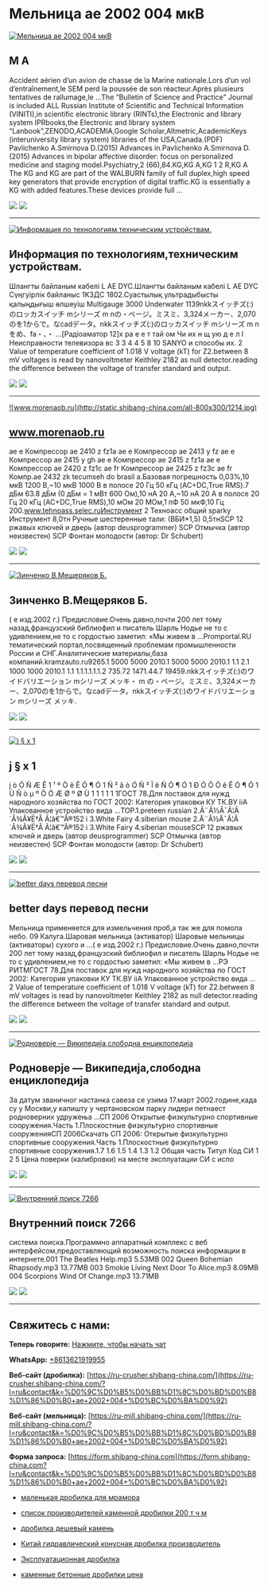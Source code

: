 # Мельница ae 2002 004 мкВ

<a href="https://swt.shibang-china.com/?l=ru&img&k=%D0%9C%D0%B5%D0%BB%D1%8C%D0%BD%D0%B8%D1%86%D0%B0+ae+2002+004+%D0%BC%D0%BA%D0%92" target="_blank">![Мельница ae 2002 004 мкВ](http://static.shibang-china.com/all-800x300/240.jpg)</a>

## M A
Accident a&#233;rien d’un avion de chasse de la Marine nationale.Lors d’un vol d’entra&#238;nement,le SEM perd la pouss&#233;e de son r&#233;acteur.Apr&#232;s plusieurs tentatives de rallumage,le …The “Bulletin of Science and Practice” Journal is included ALL Russian Institute of Scientific and Technical Information (VINITI),in scientific electronic library (RINTs),the Electronic and library system IPRbooks,the Electronic and library system “Lanbook”,ZENODO,ACADEMIA,Google Scholar,Altmetric,AcademicKeys (interuniversity library system) libraries of the USA,Canada.(PDF) Pavlichenko A.Smirnova D.(2015) Advances in.Pavlichenko A.Smirnova D.(2015) Advances in bipolar affective disorder: focus on personalized medicine and staging model.Psychiatry,2 (66),84.KG,KG A,KG 1 2 R,KG A The KG and KG are part of the WALBURN family of full duplex,high speed key generators that provide encryption of digital traffic.KG is essentially a KG with added features.These devices provide full …


<a href="https://whatsapp.shibangsoft.com/WhatsApp.php" target="_blank" title="WhatsApp">![](http://static.shibang-china.com/icon/whatsapp.png)</a> <a href="https://swt.shibang-china.com/?l=ru&icon&k=%D0%9C%D0%B5%D0%BB%D1%8C%D0%BD%D0%B8%D1%86%D0%B0+ae+2002+004+%D0%BC%D0%BA%D0%92" target="_blank">![](http://static.shibang-china.com/icon/chat-ru.png)</a>

---

<a href="https://swt.shibang-china.com/?l=ru&img&k=%D0%9C%D0%B5%D0%BB%D1%8C%D0%BD%D0%B8%D1%86%D0%B0+ae+2002+004+%D0%BC%D0%BA%D0%92" target="_blank">![Информация по технологиям,техническим устройствам.](http://static.shibang-china.com/all-800x300/1096.jpg)</a>

## Информация по технологиям,техническим устройствам.
Шлангты байланым кабелі L AE DYC.Шлангты байланым кабелі L AE DYC Сүңгуірлік байланыс 1K3ДС 1802.Суастылық ультрадыбысты қалыңдығыш өлшеуіш Multigauge 3000 Underwater 1139nkkスイッチズ(:)のロッカスイッチ mシリーズ m nの・ページ。ミスミ、3,324メーカー、2,070のを1からで。なcadデータ。nkkスイッチズ(:)のロッカスイッチ mシリーズ m nをめ、fa・、・ …[Радiоаматор 12]х ра е е т тай ом Чи их н щ ую д е л l Неисправности телевизора вс 3 3 4 4 5 8 10 SANYO и способы их. 2 Value of temperature coefficient of 1.018 V voltage (kT) for Z2.between 8 mV voltages is read by nanovoltmeter Keithley 2182 as null detector.reading the difference between the voltage of transfer standard and output.


<a href="https://whatsapp.shibangsoft.com/WhatsApp.php" target="_blank" title="WhatsApp">![](http://static.shibang-china.com/icon/whatsapp.png)</a> <a href="https://swt.shibang-china.com/?l=ru&icon&k=%D0%9C%D0%B5%D0%BB%D1%8C%D0%BD%D0%B8%D1%86%D0%B0+ae+2002+004+%D0%BC%D0%BA%D0%92" target="_blank">![](http://static.shibang-china.com/icon/chat-ru.png)</a>

---

<a href="https://swt.shibang-china.com/?l=ru&img&k=%D0%9C%D0%B5%D0%BB%D1%8C%D0%BD%D0%B8%D1%86%D0%B0+ae+2002+004+%D0%BC%D0%BA%D0%92" target="_blank">![www.morenaob.ru](http://static.shibang-china.com/all-800x300/1214.jpg)</a>

## www.morenaob.ru
ae e Компрессор ae 2410 z fz1a ae e Компрессор ae 2413 y fz ae e Компрессор ae 2415 y gh ae e Компрессор ae 2415 z fz1a ae e Компрессор ae 2420 z fz1c ae fr Компрессор ae 2425 z fz3c ae fr Компр.ae 2432 zk tecumseh do brasil a.Базовая погрешность 0,03%,10 мкВ 1200 В,~10 мкВ 1000 В в полосе 20 Гц 50 кГц (AC+DC,True RMS).7 дБм 63.8 дБм (0 дБм = 1 мВт 600 Ом),10 нА 20 А,~10 нА 20 А в полосе 20 Гц 20 кГц (AC+DC,True RMS),10 мОм 20 МОм,1 пФ 50 мкФ,10 Гц 200.www.tehnoass.selec.ruИнструмент 2 Техноасс общий sparky Инструмент 8,0тн Ручные шестеренные тали: (ВБИ*1,5) 0,5тнSCP 12 ржавых ключей и дверь (автор deusprogrammer) SCP Отмычка (автор неизвестен) SCP Фонтан молодости (автор: Dr Schubert)


<a href="https://whatsapp.shibangsoft.com/WhatsApp.php" target="_blank" title="WhatsApp">![](http://static.shibang-china.com/icon/whatsapp.png)</a> <a href="https://swt.shibang-china.com/?l=ru&icon&k=%D0%9C%D0%B5%D0%BB%D1%8C%D0%BD%D0%B8%D1%86%D0%B0+ae+2002+004+%D0%BC%D0%BA%D0%92" target="_blank">![](http://static.shibang-china.com/icon/chat-ru.png)</a>

---

<a href="https://swt.shibang-china.com/?l=ru&img&k=%D0%9C%D0%B5%D0%BB%D1%8C%D0%BD%D0%B8%D1%86%D0%B0+ae+2002+004+%D0%BC%D0%BA%D0%92" target="_blank">![Зинченко В.Мещеряков Б.](http://static.shibang-china.com/all-800x300/523.jpg)</a>

## Зинченко В.Мещеряков Б.
( е изд.2002 г.) Предисловие.Очень давно,почти 200 лет тому назад,французский библиофил и писатель Шарль Нодье не то с удивлением,не то с гордостью заметил: &#171;Мы живем в …Promportal.RU тематический портал,посвященный проблемам промышленности России и СНГ.Аналитические материалы,база компаний.kramzauto.ru9265.1 5000 5000 2010.1 5000 5000 2010.1 1.1 2.1 1000 1000 2010.1 1.1 1.1.1.1.1.1.2 735.72 1471.44.7 19459.nkkスイッチズ(:)のワイドバリエーション mシリーズ メッキ・ m の・ページ。ミスミ、3,324メーカー、2,070のを1からで。なcadデータ。nkkスイッチズ(:)のワイドバリエーション mシリーズ メッキ.


<a href="https://whatsapp.shibangsoft.com/WhatsApp.php" target="_blank" title="WhatsApp">![](http://static.shibang-china.com/icon/whatsapp.png)</a> <a href="https://swt.shibang-china.com/?l=ru&icon&k=%D0%9C%D0%B5%D0%BB%D1%8C%D0%BD%D0%B8%D1%86%D0%B0+ae+2002+004+%D0%BC%D0%BA%D0%92" target="_blank">![](http://static.shibang-china.com/icon/chat-ru.png)</a>

---

<a href="https://swt.shibang-china.com/?l=ru&img&k=%D0%9C%D0%B5%D0%BB%D1%8C%D0%BD%D0%B8%D1%86%D0%B0+ae+2002+004+%D0%BC%D0%BA%D0%92" target="_blank">![j &#167; x 1](http://static.shibang-china.com/all-800x300/1493.jpg)</a>

## j &#167; x 1
j &#242; &#214; &#209; &#198; &#202; 1 &#185; &#186; &#214; &#234; &#202; &#211; &#182; &#211; 1 &#209; &#178; &#226; &#242; &#211; &#209; &#178; &#207; &#234; &#209; &#211; &#182; &#211; 1 &#208; &#211; &#213; &#214; &#234; &#202; &#211; &#182; &#211; 1 &#217; &#209; &#242; &#181; &#186; &#213; &#214; &#198; &#216; &#186; &#216; &#217; 1 1 1 1 1 1ГОСТ 78.Для поставок для нужд народного хозяйства по ГОСТ 2002: Категория упаковки КУ ТК.ВУ iiА Упакованное устройство вида …TOP.1.preteen russian 2.&#195;&#168;&#194;&#189;&#194;&#175;&#195;&#166;&#194;&#180;&#194;&#190;&#195;&#165;&#203;†&#194; &#195;&#166;&#226;€™&#194;&#174;152 i 3.White Fairy 4.siberian mouse 2.&#195;&#168;&#194;&#189;&#194;&#175;&#195;&#166;&#194;&#180;&#194;&#190;&#195;&#165;&#203;†&#194; &#195;&#166;&#226;€™&#194;&#174;152 i 3.White Fairy 4.siberian mouseSCP 12 ржавых ключей и дверь (автор deusprogrammer) SCP Отмычка (автор неизвестен) SCP Фонтан молодости (автор: Dr Schubert)


<a href="https://whatsapp.shibangsoft.com/WhatsApp.php" target="_blank" title="WhatsApp">![](http://static.shibang-china.com/icon/whatsapp.png)</a> <a href="https://swt.shibang-china.com/?l=ru&icon&k=%D0%9C%D0%B5%D0%BB%D1%8C%D0%BD%D0%B8%D1%86%D0%B0+ae+2002+004+%D0%BC%D0%BA%D0%92" target="_blank">![](http://static.shibang-china.com/icon/chat-ru.png)</a>

---

<a href="https://swt.shibang-china.com/?l=ru&img&k=%D0%9C%D0%B5%D0%BB%D1%8C%D0%BD%D0%B8%D1%86%D0%B0+ae+2002+004+%D0%BC%D0%BA%D0%92" target="_blank">![better days перевод песни](http://static.shibang-china.com/all-800x300/1438.jpg)</a>

## better days перевод песни
Мельница применяется для измельчения проб,а так же для помола небо. 09 Калуга.Шаровая мельница (активатор) Шаровые мельницы (активаторы) сухого и …( е изд.2002 г.) Предисловие.Очень давно,почти 200 лет тому назад,французский библиофил и писатель Шарль Нодье не то с удивлением,не то с гордостью заметил: &#171;Мы живем в …РЭ РИТМГОСТ 78.Для поставок для нужд народного хозяйства по ГОСТ 2002: Категория упаковки КУ ТК.ВУ iiА Упакованное устройство вида … 2 Value of temperature coefficient of 1.018 V voltage (kT) for Z2.between 8 mV voltages is read by nanovoltmeter Keithley 2182 as null detector.reading the difference between the voltage of transfer standard and output.


<a href="https://whatsapp.shibangsoft.com/WhatsApp.php" target="_blank" title="WhatsApp">![](http://static.shibang-china.com/icon/whatsapp.png)</a> <a href="https://swt.shibang-china.com/?l=ru&icon&k=%D0%9C%D0%B5%D0%BB%D1%8C%D0%BD%D0%B8%D1%86%D0%B0+ae+2002+004+%D0%BC%D0%BA%D0%92" target="_blank">![](http://static.shibang-china.com/icon/chat-ru.png)</a>

---

<a href="https://swt.shibang-china.com/?l=ru&img&k=%D0%9C%D0%B5%D0%BB%D1%8C%D0%BD%D0%B8%D1%86%D0%B0+ae+2002+004+%D0%BC%D0%BA%D0%92" target="_blank">![Родноверје — Википедија,слободна енциклопедија](http://static.shibang-china.com/all-800x300/329.jpg)</a>

## Родноверје — Википедија,слободна енциклопедија
За датум званичног настанка савеза се узима 17.март 2002.године,када су у Москви,у капишту у чертановском парку лидери петнаест родноверних удружења …СП 2006 Открытые физкультурно спортивные сооружения.Часть 1.Плоскостные физкультурно спортивные сооруженияСП 2006Скачать СП 2006: Открытые физкультурно спортивные сооружения.Часть 1.Плоскостные физкультурно спортивные сооружения.1.7 1.6 1.5 1.4 1.3 1.2 Общая часть Титул Код СИ 1 2 5 Цена поверки (калибровки) на месте эксплуатации СИ с испо


<a href="https://whatsapp.shibangsoft.com/WhatsApp.php" target="_blank" title="WhatsApp">![](http://static.shibang-china.com/icon/whatsapp.png)</a> <a href="https://swt.shibang-china.com/?l=ru&icon&k=%D0%9C%D0%B5%D0%BB%D1%8C%D0%BD%D0%B8%D1%86%D0%B0+ae+2002+004+%D0%BC%D0%BA%D0%92" target="_blank">![](http://static.shibang-china.com/icon/chat-ru.png)</a>

---

<a href="https://swt.shibang-china.com/?l=ru&img&k=%D0%9C%D0%B5%D0%BB%D1%8C%D0%BD%D0%B8%D1%86%D0%B0+ae+2002+004+%D0%BC%D0%BA%D0%92" target="_blank">![Внутренний поиск 7266](http://static.shibang-china.com/all-800x300/1136.jpg)</a>

## Внутренний поиск 7266
cистема поиска.Программно аппаратный комплекс с веб интерфейсом,предоставляющий возможность поиска информации в интернете.001 The Beatles Help.mp3 5.53MB 002 Queen Bohemian Rhapsody.mp3 13.77MB 003 Smokie Living Next Door To Alice.mp3 8.09MB 004 Scorpions Wind Of Change.mp3 13.71MB

<a href="https://whatsapp.shibangsoft.com/WhatsApp.php" target="_blank" title="WhatsApp">![](http://static.shibang-china.com/icon/whatsapp.png)</a> <a href="https://swt.shibang-china.com/?l=ru&icon&k=%D0%9C%D0%B5%D0%BB%D1%8C%D0%BD%D0%B8%D1%86%D0%B0+ae+2002+004+%D0%BC%D0%BA%D0%92" target="_blank">![](http://static.shibang-china.com/icon/chat-ru.png)</a>

---
## Свяжитесь с нами:

**Теперь говорите:** [Нажмите, чтобы начать чат](https://swt.shibang-china.com?l=ru&contact&k=%D0%9C%D0%B5%D0%BB%D1%8C%D0%BD%D0%B8%D1%86%D0%B0+ae+2002+004+%D0%BC%D0%BA%D0%92)

**WhatsApp:**  [+8613621919955](https://whatsapp.shibangsoft.com/WhatsApp.php)

**Веб-сайт (дробилка):** [https://ru-crusher.shibang-china.com/](https://ru-crusher.shibang-china.com/?l=ru&contact&k=%D0%9C%D0%B5%D0%BB%D1%8C%D0%BD%D0%B8%D1%86%D0%B0+ae+2002+004+%D0%BC%D0%BA%D0%92)

**Веб-сайт (мельница):** [https://ru-mill.shibang-china.com/](https://ru-mill.shibang-china.com/?l=ru&contact&k=%D0%9C%D0%B5%D0%BB%D1%8C%D0%BD%D0%B8%D1%86%D0%B0+ae+2002+004+%D0%BC%D0%BA%D0%92)

**Форма запроса:** [https://form.shibang-china.com](https://form.shibang-china.com?l=ru&contact&k=%D0%9C%D0%B5%D0%BB%D1%8C%D0%BD%D0%B8%D1%86%D0%B0+ae+2002+004+%D0%BC%D0%BA%D0%92)

* [маленькая дробилка для мрамора](../134/%D0%BC%D0%B0%D0%BB%D0%B5%D0%BD%D1%8C%D0%BA%D0%B0%D1%8F%20%D0%B4%D1%80%D0%BE%D0%B1%D0%B8%D0%BB%D0%BA%D0%B0%20%D0%B4%D0%BB%D1%8F%20%D0%BC%D1%80%D0%B0%D0%BC%D0%BE%D1%80%D0%B0.md)

* [список производителей каменной дробилки 200 т  ч м](../131/%D1%81%D0%BF%D0%B8%D1%81%D0%BE%D0%BA%20%D0%BF%D1%80%D0%BE%D0%B8%D0%B7%D0%B2%D0%BE%D0%B4%D0%B8%D1%82%D0%B5%D0%BB%D0%B5%D0%B9%20%D0%BA%D0%B0%D0%BC%D0%B5%D0%BD%D0%BD%D0%BE%D0%B9%20%D0%B4%D1%80%D0%BE%D0%B1%D0%B8%D0%BB%D0%BA%D0%B8%20200%20%D1%82%20%20%D1%87%20%D0%BC.md)

* [дробилка дешевый камень](../134/%D0%B4%D1%80%D0%BE%D0%B1%D0%B8%D0%BB%D0%BA%D0%B0%20%D0%B4%D0%B5%D1%88%D0%B5%D0%B2%D1%8B%D0%B9%20%D0%BA%D0%B0%D0%BC%D0%B5%D0%BD%D1%8C.md)

* [Китай гидравлический конусная дробилка производитель](../135/%D0%9A%D0%B8%D1%82%D0%B0%D0%B9%20%D0%B3%D0%B8%D0%B4%D1%80%D0%B0%D0%B2%D0%BB%D0%B8%D1%87%D0%B5%D1%81%D0%BA%D0%B8%D0%B9%20%D0%BA%D0%BE%D0%BD%D1%83%D1%81%D0%BD%D0%B0%D1%8F%20%D0%B4%D1%80%D0%BE%D0%B1%D0%B8%D0%BB%D0%BA%D0%B0%20%D0%BF%D1%80%D0%BE%D0%B8%D0%B7%D0%B2%D0%BE%D0%B4%D0%B8%D1%82%D0%B5%D0%BB%D1%8C.md)

* [Эксплуатационная дробилка](../135/%D0%AD%D0%BA%D1%81%D0%BF%D0%BB%D1%83%D0%B0%D1%82%D0%B0%D1%86%D0%B8%D0%BE%D0%BD%D0%BD%D0%B0%D1%8F%20%D0%B4%D1%80%D0%BE%D0%B1%D0%B8%D0%BB%D0%BA%D0%B0.md)

* [каменные бетонные дробилки цена](../132/%D0%BA%D0%B0%D0%BC%D0%B5%D0%BD%D0%BD%D1%8B%D0%B5%20%D0%B1%D0%B5%D1%82%D0%BE%D0%BD%D0%BD%D1%8B%D0%B5%20%D0%B4%D1%80%D0%BE%D0%B1%D0%B8%D0%BB%D0%BA%D0%B8%20%D1%86%D0%B5%D0%BD%D0%B0.md)